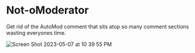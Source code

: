 # Not-oModerator
Get rid of the AutoMod comment that sits atop so many comment sections wasting everyones time. 


![Screen Shot 2023-05-07 at 10 39 55 PM](https://user-images.githubusercontent.com/13709454/236721977-3aab91ba-e84b-4167-81c3-5072af27ee5d.png)
